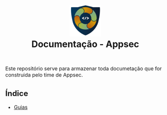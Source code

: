 <h1 align="center">
  <img src="Documentacao/resources/appsec.png" alt="Logo de Appsec" width="100">
  <br>
 Documentação - Appsec
</h1>
<br>
<p><font size="3">
Este repositório serve para armazenar toda documetação que for construida pelo time de Appsec.</p>

## Índice
 - [Guias](Guias/README.MD)